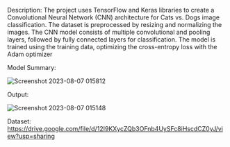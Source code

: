 Description:
The project uses TensorFlow and Keras libraries to create a Convolutional Neural Network (CNN) architecture for Cats vs. Dogs image classification. The dataset is preprocessed by resizing and normalizing the images. The CNN model consists of multiple convolutional and pooling layers, followed by fully connected layers for classification. The model is trained using the training data, optimizing the cross-entropy loss with the Adam optimizer

Model Summary:

![Screenshot 2023-08-07 015812](https://i.postimg.cc/k58BGNNx/258664987-671a2fd7-29c3-4a00-aca8-a4ae659f2de6.png)

Output:

![Screenshot 2023-08-07 015148](https://i.postimg.cc/qMV0MfbZ/258664998-e5a68322-91e9-46e3-a497-fe6259d70325.png)


Dataset:
https://drive.google.com/file/d/12I9KXycZQb3OFnb4UySFc8iHscdCZ0yJ/view?usp=sharing
